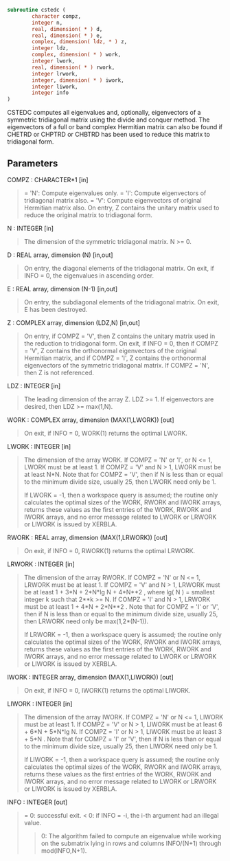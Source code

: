 ```fortran
subroutine cstedc (
        character compz,
        integer n,
        real, dimension( * ) d,
        real, dimension( * ) e,
        complex, dimension( ldz, * ) z,
        integer ldz,
        complex, dimension( * ) work,
        integer lwork,
        real, dimension( * ) rwork,
        integer lrwork,
        integer, dimension( * ) iwork,
        integer liwork,
        integer info
)
```

CSTEDC computes all eigenvalues and, optionally, eigenvectors of a
symmetric tridiagonal matrix using the divide and conquer method.
The eigenvectors of a full or band complex Hermitian matrix can also
be found if CHETRD or CHPTRD or CHBTRD has been used to reduce this
matrix to tridiagonal form.

## Parameters
COMPZ : CHARACTER\*1 [in]
> = 'N':  Compute eigenvalues only.
> = 'I':  Compute eigenvectors of tridiagonal matrix also.
> = 'V':  Compute eigenvectors of original Hermitian matrix
> also.  On entry, Z contains the unitary matrix used
> to reduce the original matrix to tridiagonal form.

N : INTEGER [in]
> The dimension of the symmetric tridiagonal matrix.  N >= 0.

D : REAL array, dimension (N) [in,out]
> On entry, the diagonal elements of the tridiagonal matrix.
> On exit, if INFO = 0, the eigenvalues in ascending order.

E : REAL array, dimension (N-1) [in,out]
> On entry, the subdiagonal elements of the tridiagonal matrix.
> On exit, E has been destroyed.

Z : COMPLEX array, dimension (LDZ,N) [in,out]
> On entry, if COMPZ = 'V', then Z contains the unitary
> matrix used in the reduction to tridiagonal form.
> On exit, if INFO = 0, then if COMPZ = 'V', Z contains the
> orthonormal eigenvectors of the original Hermitian matrix,
> and if COMPZ = 'I', Z contains the orthonormal eigenvectors
> of the symmetric tridiagonal matrix.
> If  COMPZ = 'N', then Z is not referenced.

LDZ : INTEGER [in]
> The leading dimension of the array Z.  LDZ >= 1.
> If eigenvectors are desired, then LDZ >= max(1,N).

WORK : COMPLEX array, dimension (MAX(1,LWORK)) [out]
> On exit, if INFO = 0, WORK(1) returns the optimal LWORK.

LWORK : INTEGER [in]
> The dimension of the array WORK.
> If COMPZ = 'N' or 'I', or N <= 1, LWORK must be at least 1.
> If COMPZ = 'V' and N > 1, LWORK must be at least N\*N.
> Note that for COMPZ = 'V', then if N is less than or
> equal to the minimum divide size, usually 25, then LWORK need
> only be 1.
> 
> If LWORK = -1, then a workspace query is assumed; the routine
> only calculates the optimal sizes of the WORK, RWORK and
> IWORK arrays, returns these values as the first entries of
> the WORK, RWORK and IWORK arrays, and no error message
> related to LWORK or LRWORK or LIWORK is issued by XERBLA.

RWORK : REAL array, dimension (MAX(1,LRWORK)) [out]
> On exit, if INFO = 0, RWORK(1) returns the optimal LRWORK.

LRWORK : INTEGER [in]
> The dimension of the array RWORK.
> If COMPZ = 'N' or N <= 1, LRWORK must be at least 1.
> If COMPZ = 'V' and N > 1, LRWORK must be at least
> 1 + 3\*N + 2\*N\*lg N + 4\*N\*\*2 ,
> where lg( N ) = smallest integer k such
> that 2\*\*k >= N.
> If COMPZ = 'I' and N > 1, LRWORK must be at least
> 1 + 4\*N + 2\*N\*\*2 .
> Note that for COMPZ = 'I' or 'V', then if N is less than or
> equal to the minimum divide size, usually 25, then LRWORK
> need only be max(1,2\*(N-1)).
> 
> If LRWORK = -1, then a workspace query is assumed; the
> routine only calculates the optimal sizes of the WORK, RWORK
> and IWORK arrays, returns these values as the first entries
> of the WORK, RWORK and IWORK arrays, and no error message
> related to LWORK or LRWORK or LIWORK is issued by XERBLA.

IWORK : INTEGER array, dimension (MAX(1,LIWORK)) [out]
> On exit, if INFO = 0, IWORK(1) returns the optimal LIWORK.

LIWORK : INTEGER [in]
> The dimension of the array IWORK.
> If COMPZ = 'N' or N <= 1, LIWORK must be at least 1.
> If COMPZ = 'V' or N > 1,  LIWORK must be at least
> 6 + 6\*N + 5\*N\*lg N.
> If COMPZ = 'I' or N > 1,  LIWORK must be at least
> 3 + 5\*N .
> Note that for COMPZ = 'I' or 'V', then if N is less than or
> equal to the minimum divide size, usually 25, then LIWORK
> need only be 1.
> 
> If LIWORK = -1, then a workspace query is assumed; the
> routine only calculates the optimal sizes of the WORK, RWORK
> and IWORK arrays, returns these values as the first entries
> of the WORK, RWORK and IWORK arrays, and no error message
> related to LWORK or LRWORK or LIWORK is issued by XERBLA.

INFO : INTEGER [out]
> = 0:  successful exit.
> < 0:  if INFO = -i, the i-th argument had an illegal value.
> > 0:  The algorithm failed to compute an eigenvalue while
> working on the submatrix lying in rows and columns
> INFO/(N+1) through mod(INFO,N+1).
